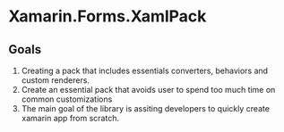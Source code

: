 # Xamarin.Forms.XamlPack

## Goals

1. Creating a pack that includes essentials converters, behaviors and custom renderers.
2. Create an essential pack that avoids user to spend too much time on common customizations
3. The main goal of the library is assiting developers to quickly create xamarin app from scratch.

